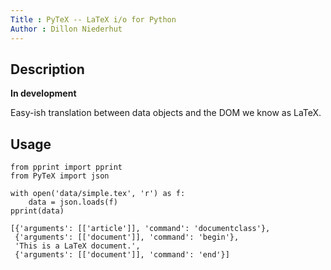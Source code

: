 ```yaml
---
Title : PyTeX -- LaTeX i/o for Python
Author : Dillon Niederhut
---
```


## Description

**In development**

Easy-ish translation between data objects and the DOM we know as LaTeX.

## Usage

~~~{.input}
from pprint import pprint
from PyTeX import json

with open('data/simple.tex', 'r') as f:
    data = json.loads(f)
pprint(data)
~~~

~~~{.output}
[{'arguments': [['article']], 'command': 'documentclass'},
 {'arguments': [['document']], 'command': 'begin'},
 'This is a LaTeX document.',
 {'arguments': [['document']], 'command': 'end'}]
~~~
